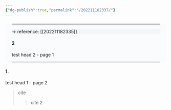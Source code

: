 ```yaml
---
{"dg-publish":true,"permalink":"/202211182337/"}
---
```



<div class="transclusion internal-embed is-loaded" style="background-color: rgba(239, 245, 251, 0.3);"><div class="markdown-embed" style="margin: 20px">

---

<div style="background-color: rgba(221, 221, 221, 0.2)"> → reference: [[202211182335]]<br></div>


#### 2
test head 2 - page 1


---
</div></div>

#### 1.
test head 1 - page 2

> cite
> > cite 2



